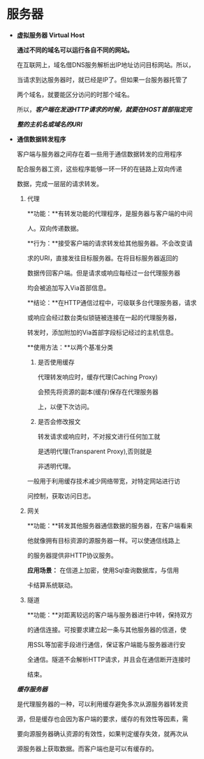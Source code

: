 # 服务器

- **虚拟服务器 Virtual Host**

  **通过不同的域名可以运行各自不同的网站。**

  在互联网上，域名借DNS服务解析出IP地址访问目标网站。所以，

  当请求到达服务器时，就已经是IP了。但如果一台服务器托管了

  两个域名，就要能区分访问的时那个域名。

  所以，***客户端在发送HTTP请求的时候，就要在HOST首部指定完***

  ***整的主机名或域名的URI***

- **通信数据转发程序**

  客户端与服务器之间存在着一些用于通信数据转发的应用程序

  配合服务器工资，这些程序能够一环一环的在链路上双向传递

  数据，完成一层层的请求转发。

  1. 代理

     **功能：**有转发功能的代理程序，是服务器与客户端的中间

     人。双向传递数据。

     **行为：**接受客户端的请求转发给其他服务器。不会改变请

     求的URI，直接发往目标服务器。在将目标服务器返回的

     数据传回客户端。但是请求或响应每经过一台代理服务器

     均会被追加写入Via首部信息。

     **结论：**在HTTP通信过程中，可级联多台代理服务器，请求

     或响应会经过数台类似锁链被连接在一起的代理服务器，

     转发时，添加附加的Via首部字段标记经过的主机信息。

     **使用方法：**以两个基准分类

     1. 是否使用缓存

        代理转发响应时，缓存代理(Caching Proxy)

        会预先将资源的副本(缓存)保存在代理服务器

        上，以便下次访问。

     2. 是否会修改报文

        转发请求或响应时，不对报文进行任何加工就

        是透明代理(Transparent Proxy),否则就是

        非透明代理。

     一般用于利用缓存技术减少网络带宽，对特定网站进行访

     问控制，获取访问日志。

  2. 网关

     **功能：**转发其他服务器通信数据的服务器，在客户端看来

     他就像拥有目标资源的源服务器一样。可以使通信线路上

     的服务器提供非HTTP协议服务。

     **应用场景：** 在信道上加密，使用Sql查询数据库，与信用

     卡结算系统联动。

     

  3. 隧道

     **功能：**对距离较远的客户端与服务器进行中转，保持双方

     的通信连接。可按要求建立起一条与其他服务器的信道，使

     用SSL等加密手段进行通信，保证客户端能与服务器进行安

     全通信。隧道不会解析HTTP请求，并且会在通信断开连接时

     结束。

  ***缓存服务器***

  是代理服务器的一种，可以利用缓存避免多次从源服务器转发资

  源，但是缓存也会因为客户端的要求，缓存的有效性等因素，需

  要向源服务器确认资源的有效性，如果判定缓存失效，就再次从

  源服务器上获取数据。而客户端也是可以有缓存的。
